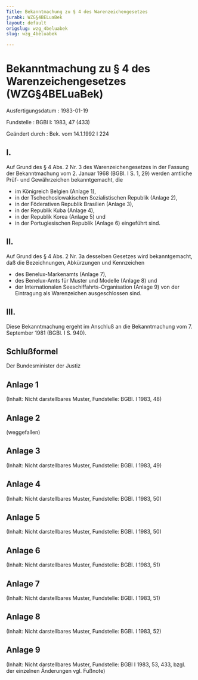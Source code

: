 ```yaml
---
Title: Bekanntmachung zu § 4 des Warenzeichengesetzes
jurabk: WZG§4BELuaBek
layout: default
origslug: wzg_4beluabek
slug: wzg_4beluabek

---
```


# Bekanntmachung zu § 4 des Warenzeichengesetzes (WZG§4BELuaBek)

Ausfertigungsdatum
:   1983-01-19

Fundstelle
:   BGBl I: 1983, 47 (433)

Geändert durch
:   Bek. vom 14.1.1992 I 224

## I.

Auf Grund des § 4 Abs. 2 Nr. 3 des Warenzeichengesetzes in der Fassung
der Bekanntmachung vom 2. Januar 1968 (BGBl. I S. 1, 29) werden
amtliche Prüf- und Gewährzeichen bekanntgemacht, die
- im Königreich Belgien (Anlage 1),
- in der Tschechoslowakischen Sozialistischen Republik (Anlage 2),
- in der Föderativen Republik Brasilien (Anlage 3),
- in der Republik Kuba (Anlage 4),
- in der Republik Korea (Anlage 5) und
- in der Portugiesischen Republik (Anlage 6)
eingeführt sind.

## II.

Auf Grund des § 4 Abs. 2 Nr. 3a desselben Gesetzes wird
bekanntgemacht, daß die Bezeichnungen, Abkürzungen und Kennzeichen
- des Benelux-Markenamts (Anlage 7),
- des Benelux-Amts für Muster und Modelle (Anlage 8) und
- der Internationalen Seeschiffahrts-Organisation (Anlage 9)
von der Eintragung als Warenzeichen ausgeschlossen sind.

## III.

Diese Bekanntmachung ergeht im Anschluß an die Bekanntmachung vom 7.
September 1981 (BGBl. I S. 940).

## Schlußformel

Der Bundesminister der Justiz

## Anlage 1

(Inhalt: Nicht darstellbares Muster,
Fundstelle: BGBl. I 1983, 48)

## Anlage 2

(weggefallen)

## Anlage 3

(Inhalt: Nicht darstellbares Muster,
Fundstelle: BGBl. I 1983, 49)

## Anlage 4

(Inhalt: Nicht darstellbares Muster,
Fundstelle: BGBl. I 1983, 50)

## Anlage 5

(Inhalt: Nicht darstellbares Muster,
Fundstelle: BGBl. I 1983, 50)

## Anlage 6

(Inhalt: Nicht darstellbares Muster,
Fundstelle: BGBl. I 1983, 51)

## Anlage 7

(Inhalt: Nicht darstellbares Muster,
Fundstelle: BGBl. I 1983, 51)

## Anlage 8

(Inhalt: Nicht darstellbares Muster,
Fundstelle: BGBl. I 1983, 52)

## Anlage 9

(Inhalt: Nicht darstellbares Muster,
Fundstelle: BGBl I 1983, 53, 433,
bzgl. der einzelnen Änderungen vgl. Fußnote)

